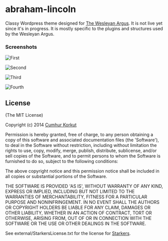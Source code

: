 abraham-lincoln
===============

Classy Wordpress theme designed for [The Wesleyan Argus](http://wesleyanargus.com). It is not live yet since it's in progress. It is mostly specific to the plugins and structures used by the Wesleyan Argus.

### Screenshots

![First](http://i.imgur.com/baR7Zf3.png)

![Second](http://i.imgur.com/udKxMLV.png)

![Third](http://i.imgur.com/3ozTppP.png)

![Fourth](http://i.imgur.com/4HoGBZy.png)

## License

(The MIT License)

Copyright (c) 2014 [Cumhur Korkut](http://joom.im)

Permission is hereby granted, free of charge, to any person obtaining
a copy of this software and associated documentation files (the
'Software'), to deal in the Software without restriction, including
without limitation the rights to use, copy, modify, merge, publish,
distribute, sublicense, and/or sell copies of the Software, and to
permit persons to whom the Software is furnished to do so, subject to
the following conditions:

The above copyright notice and this permission notice shall be
included in all copies or substantial portions of the Software.

THE SOFTWARE IS PROVIDED 'AS IS', WITHOUT WARRANTY OF ANY KIND,
EXPRESS OR IMPLIED, INCLUDING BUT NOT LIMITED TO THE WARRANTIES OF
MERCHANTABILITY, FITNESS FOR A PARTICULAR PURPOSE AND NONINFRINGEMENT.
IN NO EVENT SHALL THE AUTHORS OR COPYRIGHT HOLDERS BE LIABLE FOR ANY
CLAIM, DAMAGES OR OTHER LIABILITY, WHETHER IN AN ACTION OF CONTRACT,
TORT OR OTHERWISE, ARISING FROM, OUT OF OR IN CONNECTION WITH THE
SOFTWARE OR THE USE OR OTHER DEALINGS IN THE SOFTWARE.

See external/StarkersLicense.txt for the license for [Starkers](http://github.com/viewportindustries/starkers).
